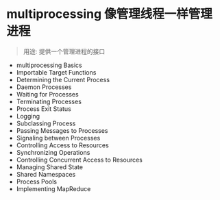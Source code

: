# multiprocessing 像管理线程一样管理进程

> 用途: 提供一个管理进程的接口

- multiprocessing Basics
- Importable Target Functions
- Determining the Current Process
- Daemon Processes
- Waiting for Processes
- Terminating Processes
- Process Exit Status
- Logging
- Subclassing Process
- Passing Messages to Processes
- Signaling between Processes
- Controlling Access to Resources
- Synchronizing Operations
- Controlling Concurrent Access to Resources
- Managing Shared State
- Shared Namespaces
- Process Pools
- Implementing MapReduce
